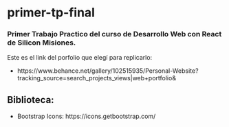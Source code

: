 # primer-tp-final
<h3>Primer Trabajo Practico del curso de Desarrollo Web con React de Silicon Misiones.</h3>
<p>
</p>Este es el link del porfolio que elegí para replicarlo:</p>
<ul>
  <li>
    https://www.behance.net/gallery/102515935/Personal-Website?tracking_source=search_projects_views|web+portfolio&
  </li>
</ul>

<h2>Biblioteca:</h2>
<ul>
  <li>
    Bootstrap Icons: https://icons.getbootstrap.com/
  </li>
</ul>
